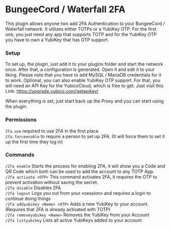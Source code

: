 # BungeeCord / Waterfall 2FA

This plugin allows anyone two add 2FA Authentication to your BungeeCord / Waterfall network. It utilizes either TOTPs or a YubiKey OTP. For the first one, you just need any app that supports TOTP and for the YubiKey OTP you have to own a YubiKey that has OTP support.

### Setup
To set up, the plugin, just add it to your plugins folder and start the network once. After that, a configuration is generated. Open it and edit it to your liking.
Please note that you have to add MySQL / MariaDB credentials for it to work.
Optional, you can also enable YubiKey OTP support. For that, you will need an API Key for the YubicoCloud, which is free to get. Just visit this Link: https://upgrade.yubico.com/getapikey/

When everything is set, just start back up the Proxy and you can start using the plugin.

### Permissions
`2fa.use` required to use 2FA in the first place  
`2fa.forceenable` to require a person to set up 2FA. (It will force them to set it up the first time they log in)  

### Commands
`/2fa enable` Starts the process for enabling 2FA, it will show you a Code and QR Code which both can be used to add the account to any TOTP App.  
`/2fa activate <OTP>` This command activates 2FA, it requires the OTP to prevent activation without saving the secret.  
`/2fa disable` Disables 2FA  
`/2fa logout` Logs you out from your «session» and requires a login to continue doing things  
`/2fa addyubikey <Name> <OTP>` Adds a new YubiKey to your account. (Requires that 2FA is already activated with TOTP)  
`/2fa removeyubikey <Name>` Removes the YubiKey from your Account  
`/2fa listyubikey` Lists all active YubiKeys added to your account  
